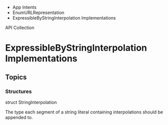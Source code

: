 

- App Intents
- EnumURLRepresentation
-  ExpressibleByStringInterpolation Implementations 

API Collection

# ExpressibleByStringInterpolation Implementations

## Topics

### Structures

struct StringInterpolation

The type each segment of a string literal containing interpolations should be appended to.

